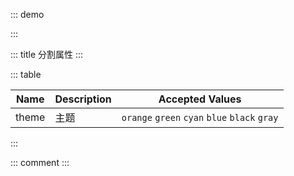 ::: demo

<template>
  默认分割线
  <lay-line></lay-line><br/>
  赤色分割线
  <lay-line theme="red"></lay-line><br/>
  橙色分割线
  <lay-line theme="orange"></lay-line><br/>
  墨绿分割线
  <lay-line theme="green"></lay-line><br/>
  青色分割线
  <lay-line theme="cyan"></lay-line><br/>
  蓝色分割线
  <lay-line theme="blue"></lay-line><br/>
  黑色分割线
  <lay-line theme="black"></lay-line><br/>
</template>

<script>
import { ref } from 'vue'

export default {
  setup() {

    return {
    }
  }
}
</script>

:::

::: title 分割属性
:::

::: table

| Name  | Description | Accepted Values                               |
| ----- | ----------- | --------------------------------------------- |
| theme | 主题        | `orange` `green` `cyan` `blue` `black` `gray` |

:::

::: comment
:::